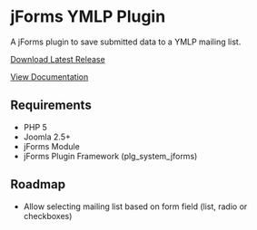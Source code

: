 jForms YMLP Plugin
======
A jForms plugin to save submitted data to a YMLP mailing list.

[Download Latest Release](https://github.com/donJoomla/jforms/releases/download/1.6.1/plg_jforms_ymlp_v1.1.zip)

[View Documentation](http://donjoomla.com/docs/jforms#YMLPPluginInstructions)

## Requirements

- PHP 5
- Joomla 2.5+
- jForms Module
- jForms Plugin Framework (plg_system_jforms)

## Roadmap

- Allow selecting mailing list based on form field (list, radio or checkboxes)
